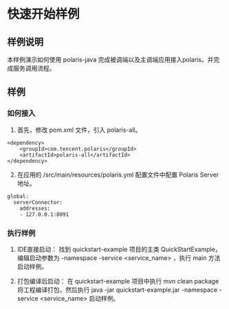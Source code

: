 # 快速开始样例

## 样例说明

本样例演示如何使用 polaris-java 完成被调端以及主调端应用接入polaris，并完成服务调用流程。

## 样例

### 如何接入

1. 首先，修改 pom.xml 文件，引入 polaris-all。
```
<dependency>
    <groupId>com.tencent.polaris</groupId>
    <artifactId>polaris-all</artifactId>
</dependency>
```

2. 在应用的 /src/main/resources/polaris.yml 配置文件中配置 Polaris Server 地址。
```
global:
  serverConnector:
    addresses:
    - 127.0.0.1:8091
```

### 执行样例

1. IDE直接启动：
找到 quickstart-example 项目的主类 QuickStartExample，编辑启动参数为 -namespace <namespace> -service <service_name> ，执行 main 方法启动样例。

2. 打包编译后启动：
在 quickstart-example 项目中执行 mvn clean package 将工程编译打包，然后执行 java -jar quickstart-example.jar  -namespace <namespace> -service <service_name>  启动样例。